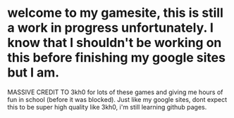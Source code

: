 # welcome to my gamesite, this is still a work in progress unfortunately. I know that I shouldn't be working on this before finishing my google sites but I am.
MASSIVE CREDIT TO 3kh0 for lots of these games and giving me hours of fun in school (before it was blocked).
Just like my google sites, dont expect this to be super high quality like 3kh0, i'm still learning github pages.
